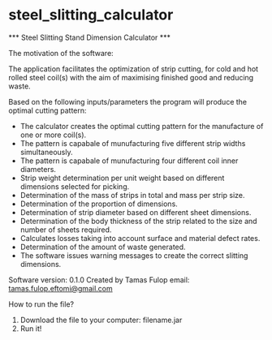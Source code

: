 # steel_slitting_calculator

*** Steel Slitting Stand Dimension Calculator ***

The motivation of the software:

The application facilitates the optimization of strip cutting, for cold and hot rolled steel coil(s) with the aim 
of maximising finished good and reducing waste.

Based on the following inputs/parameters the program will produce the optimal cutting pattern:
- The calculator creates the optimal cutting pattern for the manufacture of one or more coil(s).
- The pattern is capabale of munufacturing five different strip widths simultaneously.
- The pattern is capabale of munufacturing four different coil inner diameters.
- Strip weight determination per unit weight based on different dimensions selected for picking.
- Determination of the mass of strips in total and  mass per strip size.
- Determination of the proportion of dimensions.
- Determination of strip diameter based on different sheet dimensions.
- Determination of the body thickness of the strip related to the size and number of sheets required.
- Calculates losses taking into account  surface and material defect rates.
- Determination of the amount of waste generated.
- The software issues warning messages to create the correct slitting dimensions.

Software version: 0.1.0
Created by Tamas Fulop
email: tamas.fulop.eftomi@gmail.com

How to run the file?

1. Download the file to your computer: filename.jar
2. Run it!

